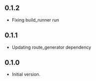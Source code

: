 ## 0.1.2

- Fixing build_runner run

## 0.1.1

- Updating route_generator dependency

## 0.1.0

- Initial version.
